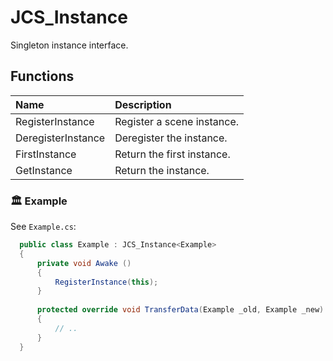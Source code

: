 # JCS_Instance

Singleton instance interface.

## Functions

| Name               | Description                |
|:-------------------|:---------------------------|
| RegisterInstance   | Register a scene instance. |
| DeregisterInstance | Deregister the instance.   |
| FirstInstance      | Return the first instance. |
| GetInstance        | Return the instance.       |

### 🏛️ Example

See `Example.cs`:

```cs
  public class Example : JCS_Instance<Example>
  {
      private void Awake ()
      {
          RegisterInstance(this);
      }
	  
      protected override void TransferData(Example _old, Example _new)
      {
          // ..
      }
  }
```
